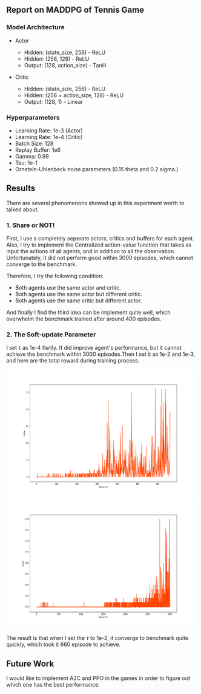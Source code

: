 

## Report on MADDPG of Tennis Game

### Model Architecture


- Actor    
    - Hidden: (state_size, 256)  - ReLU
    - Hidden: (256, 128)    - ReLU
    - Output: (128, action_size)      - TanH

- Critic
    - Hidden: (state_size, 256)              - ReLU
    - Hidden: (256 + action_size, 128)  - ReLU
    - Output: (128, 1)                  - Linear


### Hyperparameters
- Learning Rate: 1e-3 (Actor)
- Learning Rate: 1e-4 (Critic)
- Batch Size: 128
- Replay Buffer: 1e6
- Gamma: 0.99
- Tau: 1e-1
- Ornstein-Uhlenbeck noise parameters (0.15 theta and 0.2 sigma.)


## Results

There are several phenomenons showed up in this experiment worth to talked about.

### 1. Share or NOT!


First, I use a completely seperate actors, critics and buffers for each agent. Also, I try to implement the Centralized action-value function that takes as input the actions of all agents, and in addition to all the observation. Unfortunately, it did not perform good within 3000 episodes, which cannot converge to the benchmark.

Therefore, I try the following condition: 
* Both agents use the same actor and critic.
* Both agents use the same actor but different critic.
* Both agents use the same critic but different actor.

And finally I find the third idea can be implement quite well, which overwhelm the benchmark trained after around 400 episodes. 


### 2. The Soft-update Parameter

I set $\tau$ as 1e-4 fisrtly. It did improve agent's performance, but it cannot achieve the benchmark within 3000 episodes.Then I set it as 1e-2 and 1e-3, and here are the total reward during training process.


<img src="MADDPG_Train_TAU_1e-2.png" width="500" height="340" />

<img src="MADDPG_Train_TAU_1e-3.png" width="500" height="340" />

The result is that when I set the $\tau$ to 1e-2, it converge to benchmark quite quickly, which took it 660 episode to achieve.

## Future Work

I would like to implement A2C and PPO in the games in order to figure out which one has the best performance.
